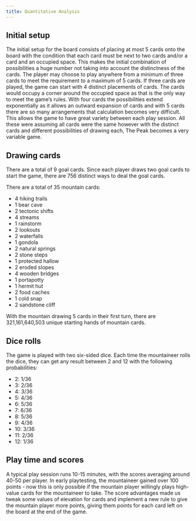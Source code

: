 ```yaml
---
title: Quantitative Analysis
---
```


## Initial setup

The initial setup for the board consists of placing at most 5 cards onto the board with the condition that each card must be next to two cards and/or a card and an occupied space. This makes the initial combination of possibilities a huge number not taking into account the distinctness of the cards. The player may choose to play anywhere from a minimum of three cards to meet the requirement to a maximum of 5 cards. If three cards are played, the game can start with 4 distinct placements of cards. The cards would occupy a corner around the occupied space as that is the only way to meet the game’s rules. With four cards the possibilities extend exponentially as it allows an outward expansion of cards and with 5 cards there are so many arrangements that calculation becomes very difficult. This allows the game to have great variety between each play session. All these were assuming all cards were the same however with the distinct cards and different possibilities of drawing each, The Peak becomes a very variable game.

## Drawing cards

There are a total of 9 goal cards. Since each player draws two goal cards to start the game, there are 756 distinct ways to deal the goal cards.

There are a total of 35 mountain cards:
- 4 hiking trails
- 1 bear cave 
- 2 tectonic shifts
- 4 streams
- 1 rainstorm
- 2 lookouts 
- 2 waterfalls
- 1 gondola 
- 2 natural springs
- 2 stone steps
- 1 protected hallow
- 2 eroded slopes
- 4 wooden bridges 
- 1 portapotty 
- 1 hermit hut
- 2 food caches 
- 1 cold snap
- 2 sandstone cliff

With the mountain drawing 5 cards in their first turn, there are 321,161,640,503 unique starting hands of mountain cards.

## Dice rolls

The game is played with two six-sided dice. Each time the mountaineer rolls the dice, they can get any result between 2 and 12 with the following probabilities:
- 2: 1/36
- 3: 2/36
- 4: 3/36
- 5: 4/36
- 6: 5/36
- 7: 6/36
- 8: 5/36
- 9: 4/36
- 10: 3/36
- 11: 2/36
- 12: 1/36

## Play time and scores

A typical play session runs 10-15 minutes, with the scores averaging around 40-50 per player. In early playtesting, the mountaineer gained over 100 points - now this is only possible if the mountain player willingly plays high-value cards for the mountaineer to take. The score advantages made us tweak some values of elevation for cards and implement a new rule to give the mountain player more points, giving them points for each card left on the board at the end of the game.
